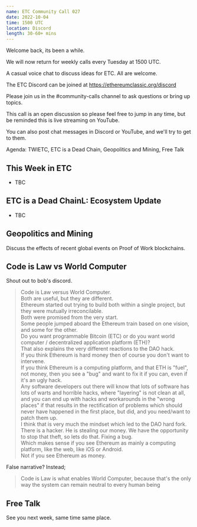 ```yaml
---
name: ETC Community Call 027
date: 2022-10-04
time: 1500 UTC
location: Discord
length: 30-60+ mins
---
```


Welcome back, its been a while.

We will now return for weekly calls every Tuesday at 1500 UTC.

A casual voice chat to discuss ideas for ETC. All are welcome.

The ETC Discord can be joined at https://ethereumclassic.org/discord

Please join us in the #community-calls channel to ask questions or bring up topics.

This call is an open discussion so please feel free to jump in any time, but be reminded this is live streaming on YouTube.

You can also post chat messages in Discord or YouTube, and we'll try to get to them.

Agenda: TWIETC, ETC is a Dead Chain, Geopolitics and Mining, Free Talk

## This Week in ETC

- TBC

## ETC is a Dead ChainL: Ecosystem Update

- TBC

## Geopolitics and Mining

Discuss the effects of recent global events on Proof of Work blockchains.

## Code is Law vs World Computer

Shout out to bob's discord.

> Code is Law versus World Computer.  
> Both are useful, but they are different.  
> Ethereum started out trying to build both within a single project, but they were mutually irreconcilable.  
> Both were promised from the very start.  
> Some people jumped aboard the Ethereum train based on one vision, and some for the other.  
> Do you want programmable Bitcoin (ETC) or do you want world computer / decentralized application platform (ETH)?  
> That also explains the very different reactions to the DAO hack.  
> If you think Ethereum is hard money then of course you don't want to intervene.  
> If you think Ethereum is a computing platform, and that ETH is "fuel", not money, then you see a "bug" and want to fix it if you can, even if it's an ugly hack.  
> Any software developers out there will know that lots of software has lots of warts and horrible hacks, where "layering" is not clean at all, and you can end up with hacks and workarounds in the "wrong places" if that results in the rectification of problems which should never have happened in the first place, but did, and you need/want to patch them up.  
> I think that is very much the mindset which led to the DAO hard fork.  
> There is a hacker.   He is stealing our money.   We have the opportunity to stop that theft, so lets do that. 
> Fixing a bug.  
> Which makes sense if you see Ethereum as mainly a computing platform, like the web, like iOS or Android.  
> Not if you see Ethereum as money.  

False narrative? Instead;

> Code is Law is what enables World Computer, because that's the only way the system can remain neutral to every human being

## Free Talk

See you next week, same time same place.
